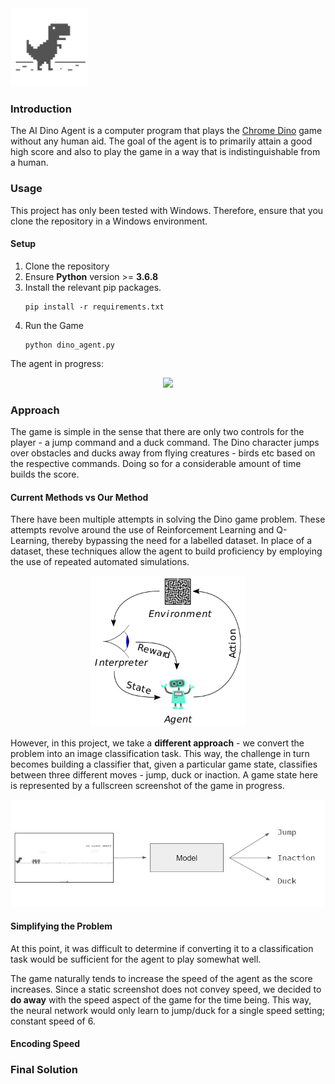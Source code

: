 <img width="125" src="/assets/dino_img.png">

### Introduction
The AI Dino Agent is a computer program that plays the [Chrome Dino](https://en.wikipedia.org/wiki/Dinosaur_Game) game without any human aid. The goal of the agent is to primarily attain a good high score and also to play the game in a way that is indistinguishable from a human. 

### Usage
This project has only been tested with Windows. Therefore, ensure that you clone the repository in a Windows environment.

#### Setup
1. Clone the repository
2. Ensure **Python** version >= **3.6.8**
3. Install the relevant pip packages.    
    ```
    pip install -r requirements.txt
    ```
4. Run the Game
    ```
    python dino_agent.py
    ```

The agent in progress:

<p align="center">
    <img width="1080" src="/assets/dino-game.gif">   
</p>

### Approach

The game is simple in the sense that there are only two controls for the player - a jump command and a duck command. The Dino character jumps over obstacles and ducks away from flying creatures - birds etc based on the respective commands. Doing so for a considerable amount of time builds the score. 

#### Current Methods vs Our Method
There have been multiple attempts in solving the Dino game problem. These attempts revolve around the use of Reinforcement Learning and Q-Learning, thereby bypassing the need for a  labelled dataset. In place of a dataset, these techniques allow the agent to build proficiency by employing the use of repeated automated simulations. 

<p align="center">
    <img width="250" src="/assets/reinforcement.png">
</p>

However, in this project, we take a **different approach** - we convert the problem into an image classification task. This way, the challenge in turn becomes building a classifier that,  given a particular game state, classifies between three different moves - jump, duck or inaction. A game state here is represented by a fullscreen screenshot of the game in progress.

<p align="center">
    <img width="800" src="/assets/classification.JPG">
</p>

#### Simplifying the Problem
At this point, it was difficult to determine if converting it to a classification task would be sufficient for the agent to play somewhat well. 

The game naturally tends to increase the speed of the agent as the score increases. Since a static screenshot does not convey speed, we decided to **do away** with the speed aspect of the game for the time being. This way, the neural network would only learn to jump/duck for a single speed setting; constant speed of 6.

#### Encoding Speed

### Final Solution